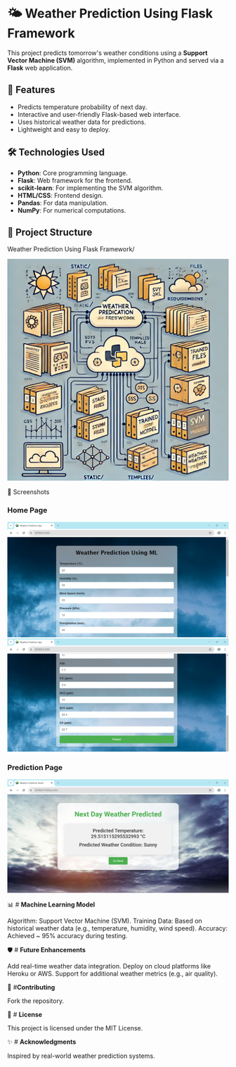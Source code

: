 # 🌤️ Weather Prediction Using Flask Framework

This project predicts tomorrow's weather conditions using a **Support Vector Machine (SVM)** algorithm, implemented in Python and served via a **Flask** web application.



## 🚀 Features
- Predicts temperature probability of next day.
- Interactive and user-friendly Flask-based web interface.
- Uses historical weather data for predictions.
- Lightweight and easy to deploy.



## 🛠️ Technologies Used
- **Python**: Core programming language.
- **Flask**: Web framework for the frontend.
- **scikit-learn**: For implementing the SVM algorithm.
- **HTML/CSS**: Frontend design.
- **Pandas**: For data manipulation.
- **NumPy**: For numerical computations.


## 📂 Project Structure
Weather Prediction Using Flask Framework/ 

![Project Structure](static/screenshots/04.png)


🌟 Screenshots

### **Home Page**
![Home Page](static/screenshots/01.png)
![Home Page](static/screenshots/02.png)

### **Prediction Page**
![Prediction Page](static/screenshots/03.png)


📊 # **Machine Learning Model**

Algorithm: Support Vector Machine (SVM).
Training Data: Based on historical weather data (e.g., temperature, humidity, wind speed).
Accuracy: Achieved ~ 95% accuracy during testing.


🛡️ # **Future Enhancements**

Add real-time weather data integration.
Deploy on cloud platforms like Heroku or AWS.
Support for additional weather metrics (e.g., air quality).

🤝 #**Contributing**

Fork the repository.


📄 # **License**

This project is licensed under the MIT License.

✨ # **Acknowledgments**

Inspired by real-world weather prediction systems.
